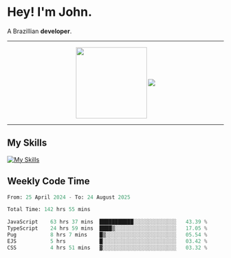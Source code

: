 # Hey! I'm John.

A Brazillian **developer**.

---

<p align="center">
  <img align="center" src="https://github-readme-stats.vercel.app/api?username=joaoiacillo&show_icons=true&locale=en" height="165" />
  <img align="center" src="https://github-readme-stats.vercel.app/api/top-langs/?username=anuraghazra&layout=compact" />
</p>

---

## My Skills

[![My Skills](https://skillicons.dev/icons?i=js,html,css,bootstrap,py,mysql,bash,linux,git,github,vscode,gamemakerstudio)](https://skillicons.dev)

## Weekly Code Time

<!--START_SECTION:waka-->

```python
From: 25 April 2024 - To: 24 August 2025

Total Time: 142 hrs 55 mins

JavaScript    63 hrs 37 mins  ███████████░░░░░░░░░░░░░░   43.39 %
TypeScript    24 hrs 59 mins  ████▒░░░░░░░░░░░░░░░░░░░░   17.05 %
Pug           8 hrs 7 mins    █▒░░░░░░░░░░░░░░░░░░░░░░░   05.54 %
EJS           5 hrs           █░░░░░░░░░░░░░░░░░░░░░░░░   03.42 %
CSS           4 hrs 51 mins   ▓░░░░░░░░░░░░░░░░░░░░░░░░   03.32 %
```

<!--END_SECTION:waka-->
